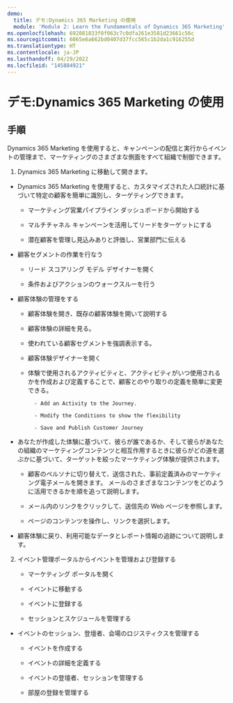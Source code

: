```yaml
---
demo:
  title: デモ:Dynamics 365 Marketing の使用
  module: 'Module 2: Learn the Fundamentals of Dynamics 365 Marketing'
ms.openlocfilehash: 692081833f0f063c7c0dfa261e3581d23661c56c
ms.sourcegitcommit: 6065e6a662bd0407d37fcc565c1b2da1c916255d
ms.translationtype: HT
ms.contentlocale: ja-JP
ms.lasthandoff: 04/29/2022
ms.locfileid: "145884921"
---
```

# <a name="demo-working-with-dynamics-365-marketing"></a>デモ:Dynamics 365 Marketing の使用

## <a name="instructions"></a>手順

Dynamics 365 Marketing を使用すると、キャンペーンの配信と実行からイベントの管理まで、マーケティングのさまざまな側面をすべて組織で制御できます。 

1. Dynamics 365 Marketing に移動して開きます。

- Dynamics 365 Marketing を使用すると、カスタマイズされた人口統計に基づいて特定の顧客を簡単に識別し、ターゲティングできます。 

    - マーケティング営業パイプライン ダッシュボードから開始する

    - マルチチャネル キャンペーンを活用してリードをターゲットにする

    - 潜在顧客を管理し見込みありと評価し、営業部門に伝える

- 顧客セグメントの作業を行なう

    - リード スコアリング モデル デザイナーを開く

    - 条件およびアクションのウォークスルーを行う

- 顧客体験の管理をする 

    - 顧客体験を開き、既存の顧客体験を開いて説明する 

    - 顧客体験の詳細を見る。

    - 使われている顧客セグメントを強調表示する。 

    - 顧客体験デザイナーを開く

    - 体験で使用されるアクティビティと、アクティビティがいつ使用されるかを作成および定義することで、顧客とのやり取りの定義を簡単に変更できる。 

            - Add an Activity to the Journey.

            - Modify the Conditions to show the flexibility

            - Save and Publish Customer Journey

- あなたが作成した体験に基づいて、彼らが誰であるか、そして彼らがあなたの組織のマーケティングコンテンツと相互作用するときに彼らがどの道を選ぶかに基づいて、ターゲットを絞ったマーケティング体験が提供されます。 

    - 顧客のペルソナに切り替えて、送信された、事前定義済みのマーケティング電子メールを開きます。 メールのさまざまなコンテンツをどのように活用できるかを順を追って説明します。 

    - メール内のリンクをクリックして、送信先の Web ページを参照します。 

    - ページのコンテンツを操作し、リンクを選択します。 

- 顧客体験に戻り、利用可能なデータとレポート情報の追跡について説明します。 

2. イベント管理ポータルからイベントを管理および登録する

    - マーケティング ポータルを開く

    - イベントに移動する

    - イベントに登録する

    - セッションとスケジュールを管理する

- イベントのセッション、登壇者、会場のロジスティクスを管理する

    - イベントを作成する

    - イベントの詳細を定義する

    - イベントの登壇者、セッションを管理する

    - 部屋の登録を管理する


